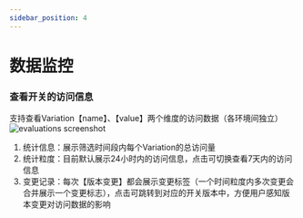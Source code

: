 ```yaml
---
sidebar_position: 4
---
```


# 数据监控

### 查看开关的访问信息
支持查看Variation【name】、【value】两个维度的访问数据（各环境间独立）![evaluations screenshot](../../pictures/evaluations.png)

1. 统计信息：展示筛选时间段内每个Variation的总访问量
2. 统计粒度：目前默认展示24小时内的访问信息，点击可切换查看7天内的访问信息
3. 变更记录：每次【版本变更】都会展示变更标签（一个时间粒度内多次变更会合并展示一个变更标志），点击可跳转到对应的开关版本中，方便用户感知版本变更对访问数据的影响


